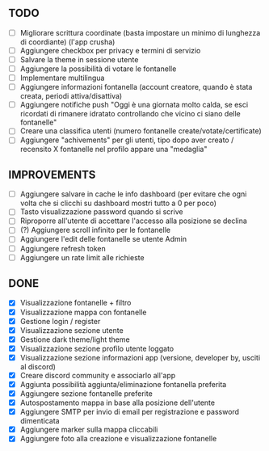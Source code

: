 ## TODO

- [ ] Migliorare scrittura coordinate (basta impostare un minimo di lunghezza di coordiante) (l'app crusha)
- [ ] Aggiungere checkbox per privacy e termini di servizio
- [ ] Salvare la theme in sessione utente
- [ ] Aggiungere la possibilità di votare le fontanelle
- [ ] Implementare multilingua
- [ ] Aggiungere informazioni fontanella (account creatore, quando è stata creata, periodi attiva/disattiva)
- [ ] Aggiungere notifiche push "Oggi è una giornata molto calda, se esci ricordati di rimanere idratato controllando che vicino ci siano delle fontanelle"
- [ ] Creare una classifica utenti (numero fontanelle create/votate/certificate)
- [ ] Aggiungere "achivements" per gli utenti, tipo dopo aver creato / recensito X fontanelle nel profilo appare una "medaglia"

## IMPROVEMENTS

- [ ] Aggiungere salvare in cache le info dashboard (per evitare che ogni volta che si clicchi su dashboard mostri tutto a 0 per poco)
- [ ] Tasto visualizzazione password quando si scrive
- [ ] Riproporre all'utente di accettare l'accesso alla posizione se declina
- [ ] (?) Aggiungere scroll infinito per le fontanelle
- [ ] Aggiungere l'edit delle fontanelle se utente Admin
- [ ] Aggiungere refresh token
- [ ] Aggiungere un rate limit alle richieste

## DONE

- [x] Visualizzazione fontanelle + filtro
- [x] Visualizzazione mappa con fontanelle
- [x] Gestione login / register
- [x] Visualizzazione sezione utente
- [x] Gestione dark theme/light theme
- [x] Visualizzazione sezione profilo utente loggato
- [x] Visualizzazione sezione informazioni app (versione, developer by, usciti al discord)
- [x] Creare discord community e associarlo all'app
- [x] Aggiunta possibilità aggiunta/eliminazione fontanella preferita
- [x] Aggiungere sezione fontanelle preferite
- [X] Autospostamento mappa in base alla posizione dell'utente
- [x] Aggiungere SMTP per invio di email per registrazione e password dimenticata
- [X] Aggiungere marker sulla mappa cliccabili
- [x] Aggiungere foto alla creazione e visualizzazione fontanelle
